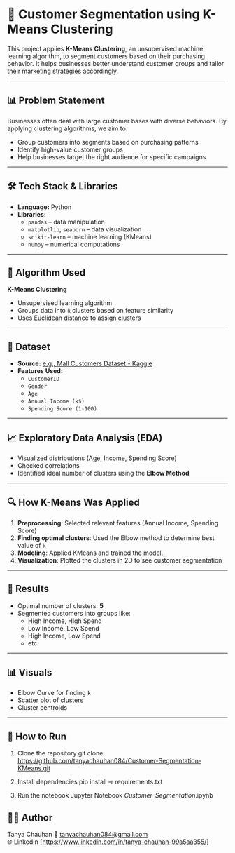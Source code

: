 # 🧠 Customer Segmentation using K-Means Clustering

This project applies **K-Means Clustering**, an unsupervised machine learning algorithm, to segment customers based on their purchasing behavior. It helps businesses better understand customer groups and tailor their marketing strategies accordingly.

---

## 📊 Problem Statement

Businesses often deal with large customer bases with diverse behaviors. By applying clustering algorithms, we aim to:

- Group customers into segments based on purchasing patterns
- Identify high-value customer groups
- Help businesses target the right audience for specific campaigns

---

## 🛠️ Tech Stack & Libraries

- **Language:** Python  
- **Libraries:**
  - `pandas` – data manipulation
  - `matplotlib`, `seaborn` – data visualization
  - `scikit-learn` – machine learning (KMeans)
  - `numpy` – numerical computations

---

## 🧮 Algorithm Used

**K-Means Clustering**  
- Unsupervised learning algorithm
- Groups data into `k` clusters based on feature similarity
- Uses Euclidean distance to assign clusters

---

## 📁 Dataset

- **Source:** [e.g., Mall Customers Dataset - Kaggle](https://www.kaggle.com/vjchoudhary7/customer-segmentation-tutorial-in-python)
- **Features Used:**
  - `CustomerID`
  - `Gender`
  - `Age`
  - `Annual Income (k$)`
  - `Spending Score (1-100)`

---

## 📈 Exploratory Data Analysis (EDA)

- Visualized distributions (Age, Income, Spending Score)
- Checked correlations
- Identified ideal number of clusters using the **Elbow Method**

---

## 🔍 How K-Means Was Applied

1. **Preprocessing**: Selected relevant features (Annual Income, Spending Score)
2. **Finding optimal clusters**: Used the Elbow method to determine best value of `k`
3. **Modeling**: Applied KMeans and trained the model.
4. **Visualization**: Plotted the clusters in 2D to see customer segmentation

---

## 📌 Results

- Optimal number of clusters: **5**
- Segmented customers into groups like:
  - High Income, High Spend
  - Low Income, Low Spend
  - High Income, Low Spend
  - etc.

---

## 📊 Visuals

- Elbow Curve for finding `k`
- Scatter plot of clusters
- Cluster centroids

---


## 🚀 How to Run

1. Clone the repository
git clone https://github.com/tanyachauhan084/Customer-Segmentation-KMeans.git

2. Install dependencies
pip install -r requirements.txt

3. Run the notebook
Jupyter Notebook _Customer_Segmentation_.ipynb


## 👩‍💻 Author
Tanya Chauhan
📧 tanyachauhan084@gmail.com
<br>
🌐 LinkedIn [https://www.linkedin.com/in/tanya-chauhan-99a5aa355/]

